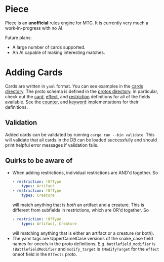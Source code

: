 # Piece
Piece is an **unofficial** rules engine for MTG. It is currently very much a work-in-progress with
no AI.

Future plans:
- A large number of cards supported.
- An AI capable of making interesting matches.

# Adding Cards
Cards are written in `yaml` format. You can see examples in the [cards directory](cards). The proto
schema is defined in the [protos directory](src/protos). In particular, check out the
[card](src/protos/card.proto), [effect](src/protos/effects.proto), and
[restriction](src/protos/targets.proto) definitions for all of the fields available. See the
[counter](src/counters.rs), and [keyword](src/card.rs) implementations for their definitions.

## Validation
Added cards can be validated by running `cargo run --bin validate`. This will validate that all
cards in the DB can be loaded successfully and should print helpful error messages if validation
fails.

## Quirks to be aware of
- When adding restrictions, individual restrictions are AND'd together. So
  ```yaml
  - restriction: !OfType
      types: Artifact
  - restriction: !OfType
      types: Creature
  ```
  will match anything that is _both_ an artifact and a creature. This is different from subfields in
  restrictions, which are OR'd together. So
  ```yaml
  - restriction: !OfType
      types: Artifact, Creature
  ```
  will matching anything that is either an artifact or a creature (or both).
- The yaml tags are UpperCamelCase versions of the snake_case field names for oneofs in the proto
  definitions. E.g. `battlefield_modifier` is `!BattlefieldModifier` and `modify_target` is
  `!ModifyTarget` for the `effect` oneof field in the `Effects` proto.

